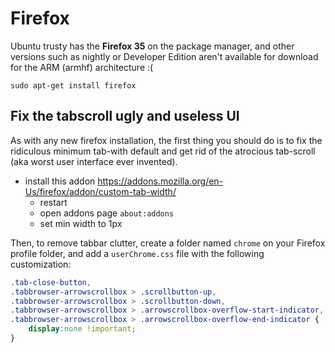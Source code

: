 Firefox
=======

Ubuntu trusty has the **Firefox 35** on the package manager, and other versions
such as nightly or Developer Edition aren't available for download for the ARM 
(armhf) architecture :(

    sudo apt-get install firefox

Fix the tabscroll ugly and useless UI
-------------------------------------

As with any new firefox installation, the first thing you should do is to fix the ridiculous minimum tab-with default and get rid of the atrocious tab-scroll (aka worst user interface ever invented).
- install this addon https://addons.mozilla.org/en-Us/firefox/addon/custom-tab-width/
    - restart
    - open addons page ```about:addons```
    - set min width to 1px

Then, to remove tabbar clutter, create a folder named ```chrome``` on your Firefox profile folder, and add a ```userChrome.css``` file with the following customization:

```css
.tab-close-button,
.tabbrowser-arrowscrollbox > .scrollbutton-up,
.tabbrowser-arrowscrollbox > .scrollbutton-down,
.tabbrowser-arrowscrollbox > .arrowscrollbox-overflow-start-indicator,
.tabbrowser-arrowscrollbox > .arrowscrollbox-overflow-end-indicator {
    display:none !important;
}
```

